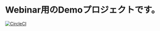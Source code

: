 # Webinar用のDemoプロジェクトです。

[![CircleCI](https://circleci.com/gh/kazokmr/MembersDiary/tree/master.svg?style=svg)](https://circleci.com/gh/kazokmr/MembersDiary/tree/master)
